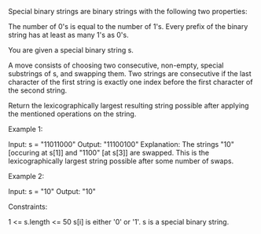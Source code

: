 Special binary strings are binary strings with the following two
properties:


The number of 0's is equal to the number of 1's.
Every prefix of the binary string has at least as many 1's as 0's.


You are given a special binary string s.

A move consists of choosing two consecutive, non-empty, special substrings of
s, and swapping them. Two strings are consecutive if the last character of
the first string is exactly one index before the first character of the
second string.

Return the lexicographically largest resulting string possible after applying
the mentioned operations on the string.


Example 1:


Input: s = "11011000"
Output: "11100100"
Explanation: The strings "10" [occuring at s[1]] and "1100" [at s[3]] are
swapped.
This is the lexicographically largest string possible after some number of
swaps.


Example 2:


Input: s = "10"
Output: "10"



Constraints:


1 <= s.length <= 50
s[i] is either '0' or '1'.
s is a special binary string.




